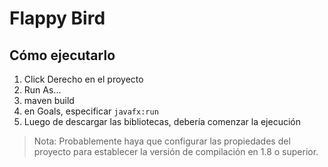 # Flappy Bird

## Cómo ejecutarlo

1. Click Derecho en el proyecto
2. Run As...
3. maven build
4. en Goals, especificar `javafx:run`
5. Luego de descargar las bibliotecas, debería comenzar la ejecución

> Nota: Probablemente haya que configurar las propiedades del proyecto para establecer la versión de compilación en 1.8 o superior.
